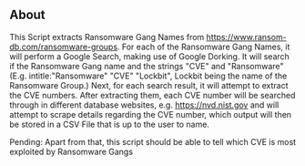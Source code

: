 ## About
This Script extracts Ransomware Gang Names from https://www.ransom-db.com/ransomware-groups. For each of the Ransomware Gang Names, it will perform a Google Search, making use of Google Dorking. It will search if the Ransomware Gang name and the strings "CVE" and "Ransomware" (E.g. intitle:"Ransomware" "CVE" "Lockbit", Lockbit being the name of the Ransomware Group.) Next, for each search result, it will attempt to extract the CVE numbers. After extracting them, each CVE number will be searched through in different database websites, e.g. https://nvd.nist.gov and will attempt to scrape details regarding the CVE number, which output will then be stored in a CSV File that is up to the user to name. 

Pending:
Apart from that, this script should be able to tell which CVE is most exploited by Ransomware Gangs 






